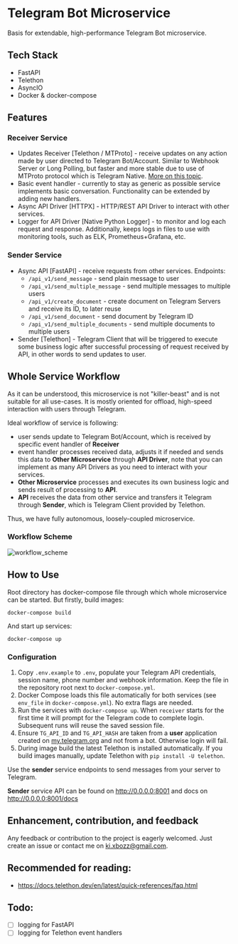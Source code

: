 # Telegram Bot Microservice
Basis for extendable, high-performance Telegram Bot microservice.


## Tech Stack
- FastAPI
- Telethon
- AsyncIO
- Docker & docker-compose


## Features

### Receiver Service
- Updates Receiver [Telethon / MTProto] - receive updates on any action made by user directed to Telegram Bot/Account. Similar to Webhook Server or Long Polling, but faster and more stable due to use of MTProto protocol which is Telegram Native. [More on this topic](https://docs.telethon.dev/en/latest/concepts/botapi-vs-mtproto.html#advantages-of-mtproto-over-bot-api).
- Basic event handler - currently to stay as generic as possible service implements basic conversation. Functionality can be extended by adding new handlers.
- Async API Driver [HTTPX] - HTTP/REST API Driver to interact with other services.
- Logger for API Driver [Native Python Logger] - to monitor and log each request and response. Additionally, keeps logs in files to use with monitoring tools, such as ELK, Prometheus+Grafana, etc.

### Sender Service
- Async API [FastAPI] - receive requests from other services. Endpoints:
    * `/api_v1/send_message` - send plain message to user
    * `/api_v1/send_multiple_message` - send multiple messages to multiple users
    * `/api_v1/create_document` - create document on Telegram Servers and receive its ID, to later reuse
    * `/api_v1/send_document` - send document by Telegram ID
    * `/api_v1/send_multiple_documents` - send multiple documents to multiple users
- Sender [Telethon] - Telegram Client that will be triggered to execute some business logic after successful processing of request received by API, in other words to send updates to user.


## Whole Service Workflow
As it can be understood, this microservice is not "killer-beast" and is not suitable for all use-cases. It is mostly oriented for offload, high-speed interaction with users through Telegram.

Ideal workflow of service is following:
- user sends update to Telegram Bot/Account, which is received by specific event handler of **Receiver**
- event handler processes received data, adjusts it if needed and sends this data to **Other Microservice** through **API Driver**, note that you can implement as many API Drivers as you need to interact with your services.
- **Other Microservice** processes and executes its own business logic and sends result of processing to **API**.
- **API** receives the data from other service and transfers it Telegram through **Sender**, which is Telegram Client provided by Telethon.

Thus, we have fully autonomous, loosely-coupled microservice.

### Workflow Scheme

![workflow_scheme](diagrams/architecture.jpg)


## How to Use

Root directory has docker-compose file through which whole microservice can be started. But firstly, build images:
```shell
docker-compose build
```
And start up services:
```shell
docker-compose up
```

### Configuration

1.  Copy `.env.example` to `.env`, populate your Telegram API credentials, session name, phone number and webhook information. Keep the file in the repository root next to `docker-compose.yml`.
2.  Docker Compose loads this file automatically for both services (see `env_file` in `docker-compose.yml`). No extra flags are needed.
3.  Run the services with `docker-compose up`. When `receiver` starts for the first time it will prompt for the Telegram code to complete login.
   Subsequent runs will reuse the saved session file.
4.  Ensure `TG_API_ID` and `TG_API_HASH` are taken from a **user** application created on [my.telegram.org](https://my.telegram.org) and not from a bot. Otherwise login will fail.
5.  During image build the latest Telethon is installed automatically. If you build images manually, update Telethon with `pip install -U telethon`.

Use the **sender** service endpoints to send messages from your server to Telegram.

**Sender** service API can be found on http://0.0.0.0:8001 and docs on http://0.0.0.0:8001/docs


## Enhancement, contribution, and feedback
Any feedback or contribution to the project is eagerly welcomed. Just create an issue or contact me on ki.xbozz@gmail.com.


## Recommended for reading:
- https://docs.telethon.dev/en/latest/quick-references/faq.html


## Todo:
- [ ] logging for FastAPI
- [ ] logging for Telethon event handlers
